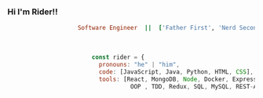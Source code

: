 ### Hi I'm Rider!!                                                  

```ruby
                    Software Engineer  ||  ['Father First', 'Nerd Second']  ||  SFSU Grad & UC Davis Certified
```
<br>

```javascript
                        const rider = {
                          pronouns: "he" | "him",
                          code: [JavaScript, Java, Python, HTML, CSS],
                          tools: [React, MongoDB, Node, Docker, Express.js,
                                   OOP , TDD, Redux, SQL, MySQL, REST-APIs]
```
